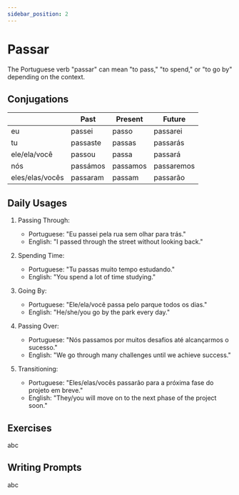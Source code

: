 ```yaml
---
sidebar_position: 2
---
```


# Passar

The Portuguese verb "passar" can mean "to pass," "to spend," or "to go by" depending on the context.

## Conjugations

|                 | Past     | Present  | Future     |
| --------------- | -------- | -------- | ---------- |
| eu              | passei   | passo    | passarei   |
| tu              | passaste | passas   | passarás   |
| ele/ela/você    | passou   | passa    | passará    |
| nós             | passámos | passamos | passaremos |
| eles/elas/vocês | passaram | passam   | passarão   |

## Daily Usages

1. Passing Through:

   - Portuguese: "Eu passei pela rua sem olhar para trás."
   - English: "I passed through the street without looking back."

2. Spending Time:

   - Portuguese: "Tu passas muito tempo estudando."
   - English: "You spend a lot of time studying."

3. Going By:

   - Portuguese: "Ele/ela/você passa pelo parque todos os dias."
   - English: "He/she/you go by the park every day."

4. Passing Over:

   - Portuguese: "Nós passamos por muitos desafios até alcançarmos o sucesso."
   - English: "We go through many challenges until we achieve success."

5. Transitioning:

   - Portuguese: "Eles/elas/vocês passarão para a próxima fase do projeto em breve."
   - English: "They/you will move on to the next phase of the project soon."

## Exercises

abc

## Writing Prompts

abc
